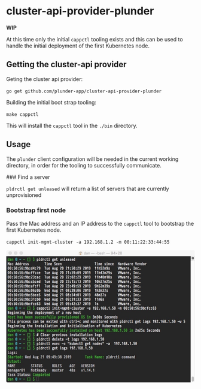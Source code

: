 
# cluster-api-provider-plunder

**WIP**

At this time only the initial `cappctl` tooling exists and this can be used to handle the initial deployment of the first Kubernetes node.

## Getting the cluster-api provider

Geting the cluster api provider:

`go get github.com/plunder-app/cluster-api-provider-plunder` 

Building the initial boot strap tooling:

`make cappctl`

This will install the `cappctl` tool in the `./bin` directory. 

## Usage

The `plunder` client configuration will be needed in the current working directory, in order for the tooling to successfully communicate.

### Find a server

`pldrctl get unleased` will return a list of servers that are currently unprovisioned

### Bootstrap first node

Pass the Mac address and an IP address to the `cappctl` tool to bootstrap the first Kubernetes node.

`cappctl init-mgmt-cluster -a 192.168.1.2 -m 00:11:22:33:44:55`

![](images/cluster-api-plunder.jpeg "Cluster API Plunder")
